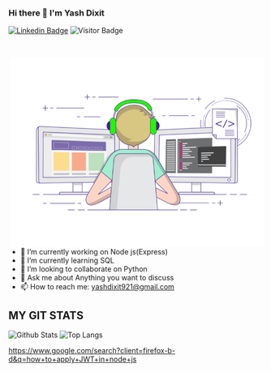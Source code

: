 ### Hi there 👋 I'm Yash Dixit


[![Linkedin Badge](https://img.shields.io/badge/-YASH_DIXIT-blue?style=plastic-square&logo=Linkedin&logoColor=white&link=https://www.linkedin.com/in/yash-dixit-26bbb5167/)](https://www.linkedin.com/in/yash-dixit-26bbb5167/)
![Visitor Badge](https://visitor-badge.laobi.icu/badge?page_id=yash921)

<p align="center">
  <img src="https://raw.githubusercontent.com/andreasbm/readme/master/assets/lines/colored.png" img width="5000" height="3" />
</p>

<img align="right" alt="GIF" src="https://github.com/rohitm17/rohitm17/blob/main/coder.gif" width="500"/>



- 🔭 I’m currently working on Node js(Express)
- 🌱 I’m currently learning SQL
- 👯 I’m looking to collaborate on Python
- 💬 Ask me about Anything you want to discuss
- 📫 How to reach me: yashdixit921@gmail.com
<!---  - 🤔 I’m looking for help with ...just --->


## MY GIT STATS
![Github Stats](https://github-readme-stats.vercel.app/api?username=yash921&count_private=true&show_icons=true&theme=tokyonight&include_all_commits=true)
![Top Langs](https://github-readme-stats.vercel.app/api/top-langs/?username=yash921&hide=TeX&layout=compact)


https://www.google.com/search?client=firefox-b-d&q=how+to+apply+JWT+in+node+js
